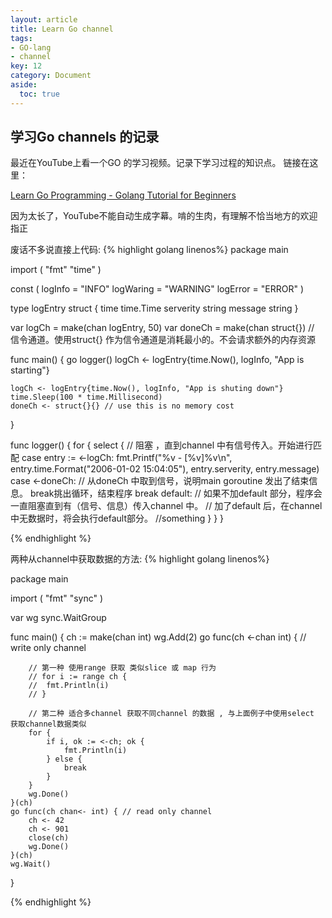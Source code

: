 ```yaml
---
layout: article
title: Learn Go channel
tags: 
- GO-lang
- channel
key: 12
category: Document
aside:
  toc: true
---
```


## 学习Go channels 的记录
最近在YouTube上看一个GO 的学习视频。记录下学习过程的知识点。
链接在这里：

[Learn Go Programming - Golang Tutorial for Beginners](https://www.youtube.com/watch?v=YS4e4q9oBaU) 

因为太长了，YouTube不能自动生成字幕。啃的生肉，有理解不恰当地方的欢迎指正

废话不多说直接上代码:
{% highlight golang linenos%}
package main

import (
	"fmt"
	"time"
)

const (
	logInfo   = "INFO"
	logWaring = "WARNING"
	logError  = "ERROR"
)

type logEntry struct {
	time      time.Time
	serverity string
	message   string
}

var logCh = make(chan logEntry, 50)
var doneCh = make(chan struct{}) 
// 信令通道。使用struct{} 作为信令通道是消耗最小的。不会请求额外的内存资源

func main() {
	go logger()
	logCh <- logEntry{time.Now(), logInfo, "App is starting"}

	logCh <- logEntry{time.Now(), logInfo, "App is shuting down"}
	time.Sleep(100 * time.Millisecond)
	doneCh <- struct{}{} // use this is no memory cost
}

func logger() {
	for {
		select { // 阻塞 ，直到channel 中有信号传入。开始进行匹配
		case entry := <-logCh:
			fmt.Printf("%v - [%v]%v\n", entry.time.Format("2006-01-02 15:04:05"), entry.serverity, entry.message)
		case <-doneCh:
        // 从doneCh 中取到信号，说明main goroutine 发出了结束信息。 break挑出循环，结束程序
			break
        default: 
        // 如果不加default 部分，程序会一直阻塞直到有（信号、信息）传入channel 中。
        // 加了default 后，在channel 中无数据时，将会执行default部分。
            //something 
		}
	}
}

{% endhighlight %}


两种从channel中获取数据的方法:
{% highlight golang linenos%}

package main

import (
	"fmt"
	"sync"
)

var wg sync.WaitGroup

func main() {
	ch := make(chan int)
	wg.Add(2)
	go func(ch <-chan int) { // write only channel

        // 第一种 使用range 获取 类似slice 或 map 行为
		// for i := range ch {
		// 	fmt.Println(i)
		// }

        // 第二种 适合多channel 获取不同channel 的数据 , 与上面例子中使用select 获取channel数据类似
		for {
			if i, ok := <-ch; ok {
				fmt.Println(i)
			} else {
				break
			}
		}
		wg.Done()
	}(ch)
	go func(ch chan<- int) { // read only channel
		ch <- 42
		ch <- 901
		close(ch)
		wg.Done()
	}(ch)
	wg.Wait()
}

{% endhighlight %}
